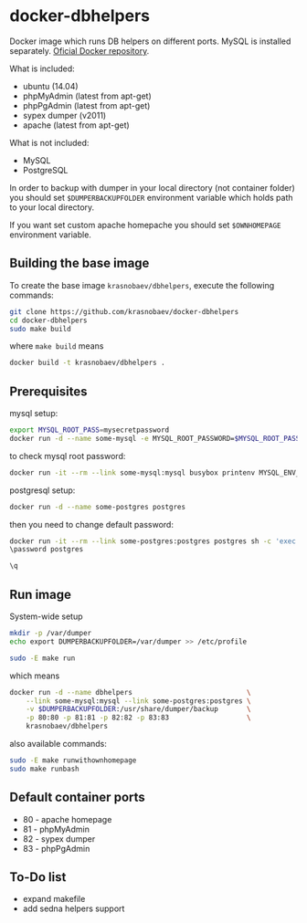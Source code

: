 docker-dbhelpers
================

Docker image which runs DB helpers on different ports.
MySQL is installed separately.
[Oficial Docker repository](https://registry.hub.docker.com/_/mysql/).

What is included:
- ubuntu (14.04)
- phpMyAdmin (latest from apt-get)
- phpPgAdmin (latest from apt-get)
- sypex dumper (v2011)
- apache (latest from apt-get)

What is not included:
- MySQL
- PostgreSQL

In order to backup with dumper in your local directory (not container folder)
you should set `$DUMPERBACKUPFOLDER` environment variable which holds path to
your local directory.

If you want set custom apache homepache you should set `$OWNHOMEPAGE`
environment variable.

Building the base image
-----------------------

To create the base image `krasnobaev/dbhelpers`, execute the following commands:

```bash
git clone https://github.com/krasnobaev/docker-dbhelpers
cd docker-dbhelpers
sudo make build
```

where `make build` means

```bash
docker build -t krasnobaev/dbhelpers .
```

Prerequisites
-------------

mysql setup:
```bash
export MYSQL_ROOT_PASS=mysecretpassword
docker run -d --name some-mysql -e MYSQL_ROOT_PASSWORD=$MYSQL_ROOT_PASS mysql
```

to check mysql root password:
```bash
docker run -it --rm --link some-mysql:mysql busybox printenv MYSQL_ENV_MYSQL_ROOT_PASSWORD
```

postgresql setup:
```bash
docker run -d --name some-postgres postgres
```

then you need to change default password:
```bash
docker run -it --rm --link some-postgres:postgres postgres sh -c 'exec psql -Upostgres -h "$POSTGRES_PORT_5432_TCP_ADDR" -p "$POSTGRES_PORT_5432_TCP_PORT"'
\password postgres

\q
```

Run image
---------

System-wide setup
```bash
mkdir -p /var/dumper
echo export DUMPERBACKUPFOLDER=/var/dumper >> /etc/profile
```

```bash
sudo -E make run
```

which means

```bash
docker run -d --name dbhelpers                            \
    --link some-mysql:mysql --link some-postgres:postgres \
    -v $DUMPERBACKUPFOLDER:/usr/share/dumper/backup       \
    -p 80:80 -p 81:81 -p 82:82 -p 83:83                   \
    krasnobaev/dbhelpers
```

also available commands:
```bash
sudo -E make runwithownhomepage
sudo make runbash
```

Default container ports
-----------------------

- 80 - apache homepage
- 81 - phpMyAdmin
- 82 - sypex dumper
- 83 - phpPgAdmin

To-Do list
----------

- expand makefile
- add sedna helpers support

